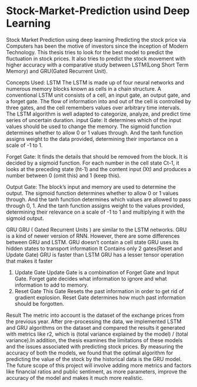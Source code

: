 # Stock-Market-Prediction usind Deep Learning
Stock Market Prediction using deep learning
Predicting the stock price via Computers has been the motive of investors since the inception of Modern Technology. This thesis tries to look for the best model to predict the fluctuation in stock prices. It also tries to predict the stock movement with higher accuracy with a comparative study between LSTM(Long Short Term Memory) and GRU(Gated Recurrent Unit).

Concepts Used:
LSTM
The LSTM is made up of four neural networks and numerous memory blocks known as cells in a chain structure. A conventional LSTM unit consists of a cell, an input gate, an output gate, and a forget gate. The flow of information into and out of the cell is controlled by three gates, and the cell remembers values over arbitrary time intervals. The LSTM algorithm is well adapted to categorize, analyze, and predict time series of uncertain duration.
input Gate: It determines which of the input values should be used to change the memory. The sigmoid function determines whether to allow 0 or 1 values through. And the tanh function assigns weight to the data provided, determining their importance on a scale of -1 to 1.

Forget Gate: It finds the details that should be removed from the block. It is decided by a sigmoid function. For each number in the cell state Ct-1, it looks at the preceding state (ht-1) and the content input (Xt) and produces a number between 0 (omit this) and 1 (keep this).

Output Gate: The block’s input and memory are used to determine the output. The sigmoid function determines whether to allow 0 or 1 values through. And the tanh function determines which values are allowed to pass through 0, 1. And the tanh function assigns weight to the values provided, determining their relevance on a scale of -1 to 1 and multiplying it with the sigmoid output.


 
 
GRU
GRU ( Gated Recurrent Units ) are similar to the LSTM networks. GRU is a kind of newer version of RNN. However, there are some differences between GRU and LSTM.
GRU doesn’t contain a cell state
GRU uses its hidden states to transport information
It Contains only 2 gates(Reset and Update Gate)
GRU is faster than LSTM
GRU has a lesser tensor operation that makes it faster
1. Update Gate
Update Gate is a combination of Forget Gate and Input Gate. Forget gate decides what information to ignore and what information to add to memory.
2. Reset Gate
This Gate Resets the past information in order to get rid of gradient explosion. Reset Gate determines how much past information should be forgotten.


Result
The metric into account is the dataset of the exchange prices from the previous year. After pre-processing the data, we implemented LSTM and GRU algorithms on the dataset and compared the results it generated with metrics like r2, which is (total variance explained by the model) / (total variance).In addition, the thesis examines the limitations of these models and the issues associated with predicting stock prices.
By measuring the accuracy of both the models, we found that the optimal algorithm for predicting the value of the stock by the historical data is the GRU model.
The future scope of this project will involve adding more metrics and factors like financial ratios and public sentiment, as more parameters, improve the accuracy of the model and makes it much more realistic.

